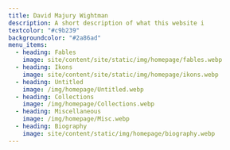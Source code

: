 ```yaml
---
title: David Majury Wightman
description: A short description of what this website i
textcolor: "#c9b239"
backgroundcolor: "#2a86ad"
menu_items:
  - heading: Fables
    image: site/content/site/static/img/homepage/fables.webp
  - heading: Ikons
    image: site/content/site/static/img/homepage/ikons.webp
  - heading: Untitled
    image: /img/homepage/Untitled.webp
  - heading: Collections
    image: /img/homepage/Collections.webp
  - heading: Miscellaneous
    image: /img/homepage/Misc.webp
  - heading: Biography
    image: site/content/static/img/homepage/biography.webp
---
```

